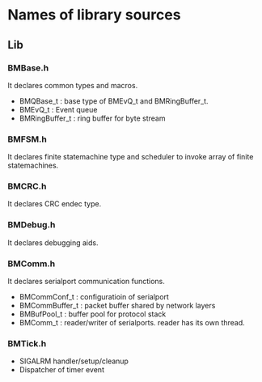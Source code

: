 # Names of library sources
## Lib
### BMBase.h
It declares common types and macros.

* BMQBase_t : base type of BMEvQ_t and BMRingBuffer_t.
* BMEvQ_t : Event queue
* BMRingBuffer_t : ring buffer for byte stream

### BMFSM.h
It declares finite statemachine type and scheduler
to invoke array of finite statemachines.

### BMCRC.h
It declares CRC endec type.

### BMDebug.h
It declares debugging aids.

### BMComm.h
It declares serialport communication functions.
* BMCommConf_t : configuratioin of serialport
* BMCommBuffer_t : packet buffer shared by network layers
* BMBufPool_t : buffer pool for protocol stack
* BMComm_t : reader/writer of serialports. reader has its own thread.

### BMTick.h
* SIGALRM handler/setup/cleanup
* Dispatcher of timer event

